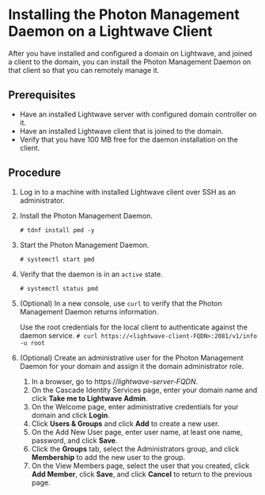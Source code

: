 # Installing the Photon Management Daemon on a Lightwave Client 

After you have installed and configured a domain on Lightwave, and joined a client to the domain, you can install the Photon Management Daemon on that client so that you can remotely manage it.

## Prerequisites

- Have an installed Lightwave server with configured domain controller on it.
- Have an installed Lightwave client that is joined to the domain.
- Verify that you have 100 MB free for the daemon installation on the client.

## Procedure

1. Log in to a machine with installed Lightwave client over SSH as an administrator.
2. Install the Photon Management Daemon.
	
	`# tdnf install pmd -y`
2. Start the Photon Management Daemon.
	 
	`# systemctl start pmd`
3. Verify that the daemon is in an `active` state.

	`# systemctl status pmd`
4. (Optional) In a new console, use `curl` to verify that the Photon Management Daemon returns information.

	Use the root credentials for the local client to authenticate against the daemon service.
	`# curl https://<lightwave-client-FQDN>:2081/v1/info -u root`

5. (Optional) Create an administrative user for the Photon Management Daemon for your domain and assign it the domain administrator role.
	1. In a browser, go to https://*lightwave-server-FQDN*.
	1. On the Cascade Identity Services page, enter your domain name and click **Take me to Lightwave Admin**.
	2. On the Welcome page, enter administrative credentials for your domain and click **Login**.
	2. Click **Users & Groups** and click **Add** to create a new user.
	3. On the Add New User page, enter user name, at least one name, password, and click **Save**.
	3. Click the **Groups** tab, select the Administrators group, and click  **Membership**  to add the new user to the group.
	4. On the View Members page, select the user that you created, click **Add Member**, click **Save**, and click **Cancel** to return to the previous page.
